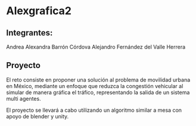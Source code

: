 # Alexgrafica2

## Integrantes:
Andrea Alexandra Barrón Córdova
Alejandro Fernández del Valle Herrera

## Proyecto
El reto consiste en proponer una solución al problema de movilidad urbana en México, mediante un enfoque que reduzca la congestión vehicular al simular de manera gráfica el tráfico, representando la salida de un sistema multi agentes.

El proyecto se llevará a cabo utilizando un algoritmo similar a mesa con apoyo de blender y unity.
